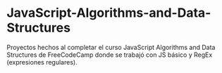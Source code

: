 # JavaScript-Algorithms-and-Data-Structures
Proyectos hechos al completar el curso JavaScript Algorithms and Data Structures de FreeCodeCamp donde se trabajó con JS básico y RegEx (expresiones regulares).
